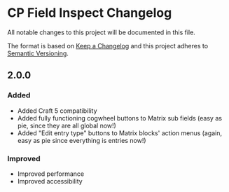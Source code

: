 # CP Field Inspect Changelog

All notable changes to this project will be documented in this file.

The format is based on [Keep a Changelog](http://keepachangelog.com/) and this project adheres to [Semantic Versioning](http://semver.org/).

## 2.0.0
### Added
- Added Craft 5 compatibility
- Added fully functioning cogwheel buttons to Matrix sub fields (easy as pie, since they are all global now!)
- Added "Edit entry type" buttons to Matrix blocks' action menus (again, easy as pie since everything is entries now!)
### Improved
- Improved performance
- Improved accessibility
